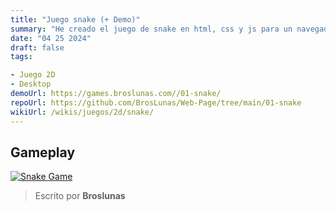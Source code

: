 ```yaml
---
title: "Juego snake (+ Demo)"
summary: "He creado el juego de snake en html, css y js para un navegador"
date: "04 25 2024"
draft: false
tags:

- Juego 2D
- Desktop
demoUrl: https://games.broslunas.com//01-snake/
repoUrl: https://github.com/BrosLunas/Web-Page/tree/main/01-snake
wikiUrl: /wikis/juegos/2d/snake/
---
```


## Gameplay
[![Snake Game](https://assets.broslunas.com/games/snake.png)](https://assets.broslunas.com/gameplay/snake.mp4)

> Escrito por **Broslunas**